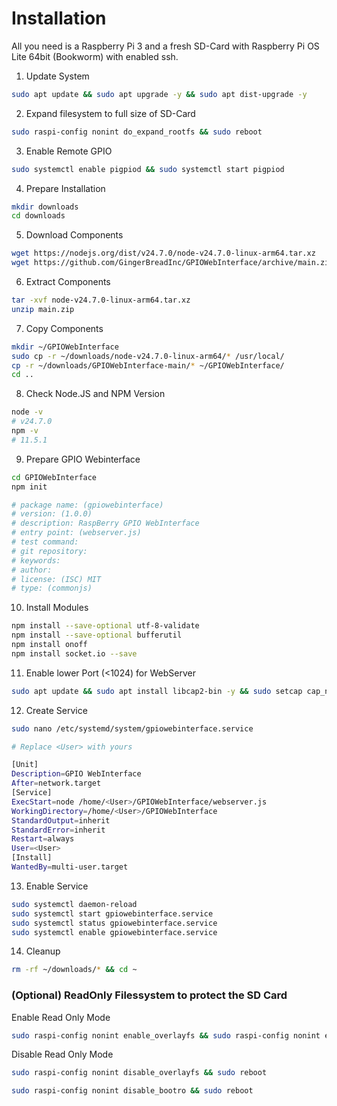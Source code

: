 # Installation
All you need is a Raspberry Pi 3 and a fresh SD-Card with Raspberry Pi OS Lite 64bit (Bookworm) with enabled ssh.

1. Update System
```bash
sudo apt update && sudo apt upgrade -y && sudo apt dist-upgrade -y
```
2. Expand filesystem to full size of SD-Card
```bash
sudo raspi-config nonint do_expand_rootfs && sudo reboot
```
3. Enable Remote GPIO
```bash
sudo systemctl enable pigpiod && sudo systemctl start pigpiod
```
4. Prepare Installation
```bash
mkdir downloads
cd downloads
```
5. Download Components
```bash
wget https://nodejs.org/dist/v24.7.0/node-v24.7.0-linux-arm64.tar.xz
wget https://github.com/GingerBreadInc/GPIOWebInterface/archive/main.zip
```
6. Extract Components
```bash
tar -xvf node-v24.7.0-linux-arm64.tar.xz
unzip main.zip
```
7. Copy Components
```bash
mkdir ~/GPIOWebInterface
sudo cp -r ~/downloads/node-v24.7.0-linux-arm64/* /usr/local/
cp -r ~/downloads/GPIOWebInterface-main/* ~/GPIOWebInterface/
cd ..
```
8. Check Node.JS and NPM Version
```bash
node -v
# v24.7.0
npm -v
# 11.5.1
```
9. Prepare GPIO Webinterface
```bash
cd GPIOWebInterface
npm init

# package name: (gpiowebinterface)
# version: (1.0.0)
# description: RaspBerry GPIO WebInterface
# entry point: (webserver.js)
# test command:
# git repository:
# keywords:
# author:
# license: (ISC) MIT
# type: (commonjs)
```
10. Install Modules
```bash
npm install --save-optional utf-8-validate
npm install --save-optional bufferutil
npm install onoff
npm install socket.io --save
```
11. Enable lower Port (<1024) for WebServer
```bash
sudo apt update && sudo apt install libcap2-bin -y && sudo setcap cap_net_bind_service=+ep /usr/local/bin/node
```
12. Create Service
```bash
sudo nano /etc/systemd/system/gpiowebinterface.service

# Replace <User> with yours

[Unit]
Description=GPIO WebInterface
After=network.target
[Service]
ExecStart=node /home/<User>/GPIOWebInterface/webserver.js
WorkingDirectory=/home/<User>/GPIOWebInterface
StandardOutput=inherit
StandardError=inherit
Restart=always
User=<User>
[Install]
WantedBy=multi-user.target
```
13. Enable Service
```bash
sudo systemctl daemon-reload
sudo systemctl start gpiowebinterface.service
sudo systemctl status gpiowebinterface.service
sudo systemctl enable gpiowebinterface.service
```
14. Cleanup
```bash
rm -rf ~/downloads/* && cd ~
```
### (Optional) ReadOnly Filessystem to protect the SD Card
Enable Read Only Mode
```bash
sudo raspi-config nonint enable_overlayfs && sudo raspi-config nonint enable_bootro && sudo reboot
```
Disable Read Only Mode
```bash
sudo raspi-config nonint disable_overlayfs && sudo reboot

sudo raspi-config nonint disable_bootro && sudo reboot
```
